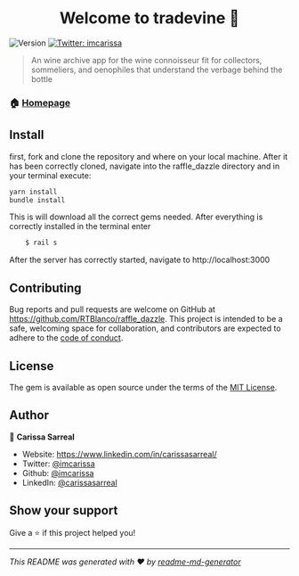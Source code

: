<h1 align="center">Welcome to tradevine 👋</h1>
<p>
  <img alt="Version" src="https://img.shields.io/badge/version-0.1.0-blue.svg?cacheSeconds=2592000" />
  <a href="https://twitter.com/imcarissa" target="_blank">
    <img alt="Twitter: imcarissa" src="https://img.shields.io/twitter/follow/imcarissa.svg?style=social" />
  </a>
</p>

> An wine archive app for the wine connoisseur fit for collectors, sommeliers, and oenophiles that understand the verbage behind the bottle

### 🏠 [Homepage](http://github.com/imcarissa/tradevine)

## Install
first, fork and clone the repository and where on your local machine. After it has been correctly cloned, navigate into the raffle_dazzle directory and in your terminal execute:

```sh
yarn install
bundle install
```
This is will download all the correct gems needed. After everything is correctly installed in  the terminal enter 
```sh  
    $ rail s 
```
After the server has correctly started, navigate to http://localhost:3000


## Contributing

Bug reports and pull requests are welcome on GitHub at https://github.com/RTBlanco/raffle_dazzle. This project is intended to be a safe, welcoming space for collaboration, and contributors are expected to adhere to the [code of conduct](https://github.com/RTBlanco/raffle_dazzle/blob/main/CODE_OF_CONDUCT.md).


## License

The gem is available as open source under the terms of the [MIT License](https://opensource.org/licenses/MIT).

## Author

👤 **Carissa Sarreal**

* Website: https://www.linkedin.com/in/carissasarreal/
* Twitter: [@imcarissa](https://twitter.com/imcarissa)
* Github: [@imcarissa](https://github.com/imcarissa)
* LinkedIn: [@carissasarreal](https://linkedin.com/in/carissasarreal)

## Show your support

Give a ⭐️ if this project helped you!

***
_This README was generated with ❤️ by [readme-md-generator](https://github.com/kefranabg/readme-md-generator)_
